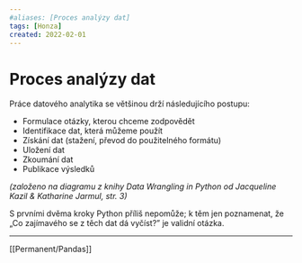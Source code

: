 ```yaml
---
#aliases: [Proces analýzy dat]
tags: [Honza]
created: 2022-02-01
---
```


# Proces analýzy dat

Práce datového analytika se většinou drží následujícího postupu:

-   Formulace otázky, kterou chceme zodpovědět
-   Identifikace dat, která můžeme použít
-   Získání dat (stažení, převod do použitelného formátu)
-   Uložení dat
-   Zkoumání dat
-   Publikace výsledků

_(založeno na diagramu z knihy _Data Wrangling in Python_ od Jacqueline Kazil & Katharine Jarmul, str. 3)_

S prvními dvěma kroky Python příliš nepomůže; k těm jen poznamenat, že „Co zajímavého se z těch dat dá vyčíst?” je validní otázka.

---
[[Permanent/Pandas]]
